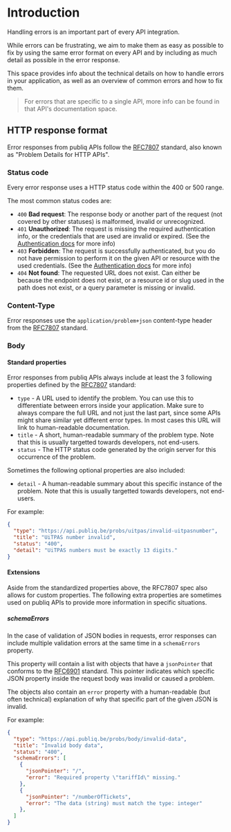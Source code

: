# Introduction

Handling errors is an important part of every API integration.

While errors can be frustrating, we aim to make them as easy as possible to fix by using the same error format on every API and by including as much detail as possible in the error response.

This space provides info about the technical details on how to handle errors in your application, as well as an overview of common errors and how to fix them.

> For errors that are specific to a single API, more info can be found in that API's documentation space.

## HTTP response format

Error responses from publiq APIs follow the [RFC7807](https://datatracker.ietf.org/doc/html/rfc7807) standard, also known as "Problem Details for HTTP APIs".

### Status code

Every error response uses a HTTP status code within the 400 or 500 range.

The most common status codes are:

*   `400` **Bad request**: The response body or another part of the request (not covered by other statuses) is malformed, invalid or unrecognized.
*   `401` **Unauthorized**: The request is missing the required authentication info, or the credentials that are used are invalid or expired. (See the [Authentication docs](https://publiq.stoplight.io/docs/authentication/docs/errors.md#unauthorized) for more info)
*   `403` **Forbidden**: The request is successfully authenticated, but you do not have permission to perform it on the given API or resource with the used credentials. (See the [Authentication docs](https://publiq.stoplight.io/docs/authentication/docs/errors.md#forbidden) for more info)
*   `404` **Not found**: The requested URL does not exist. Can either be because the endpoint does not exist, or a resource id or slug used in the path does not exist, or a query parameter is missing or invalid.

### Content-Type

Error responses use the `application/problem+json` content-type header from the [RFC7807](https://datatracker.ietf.org/doc/html/rfc7807) standard.

### Body

#### Standard properties

Error responses from publiq APIs always include at least the 3 following properties defined by the [RFC7807](https://datatracker.ietf.org/doc/html/rfc7807) standard:

*   `type` - A URL used to identify the problem. You can use this to differentiate between errors inside your application. Make sure to always compare the full URL and not just the last part, since some APIs might share similar yet different error types. In most cases this URL will link to human-readable documentation.
*   `title` - A short, human-readable summary of the problem type. Note that this is usually targetted towards developers, not end-users.
*   `status` - The HTTP status code generated by the origin server for this occurrence of the problem.

Sometimes the following optional properties are also included:

*   `detail` - A human-readable summary about this specific instance of the problem. Note that this is usually targetted towards developers, not end-users.

For example:

```json
{
  "type": "https://api.publiq.be/probs/uitpas/invalid-uitpasnumber",
  "title": "UiTPAS number invalid",
  "status": "400",
  "detail": "UiTPAS numbers must be exactly 13 digits."
}
```

#### Extensions

Aside from the standardized properties above, the RFC7807 spec also allows for custom properties. The following extra properties are sometimes used on publiq APIs to provide more information in specific situations.

##### schemaErrors

In the case of validation of JSON bodies in requests, error responses can include multiple validation errors at the same time in a `schemaErrors` property.

This property will contain a list with objects that have a `jsonPointer` that conforms to the [RFC6901](https://datatracker.ietf.org/doc/html/rfc6901) standard. This pointer indicates which specific JSON property inside the request body was invalid or caused a problem.

The objects also contain an `error` property with a human-readable (but often technical) explanation of why that specific part of the given JSON is invalid.

For example:

```json
{
  "type": "https://api.publiq.be/probs/body/invalid-data",
  "title": "Invalid body data",
  "status": "400",
  "schemaErrors": [
    {
      "jsonPointer": "/",
      "error": "Required property \"tariffId\" missing."
    },
    {
      "jsonPointer": "/numberOfTickets",
      "error": "The data (string) must match the type: integer"
    },
  ]
}
```
